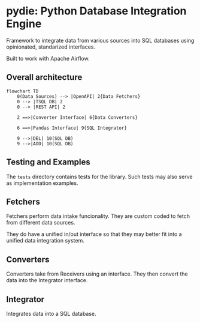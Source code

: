 # pydie: Python Database Integration Engine

Framework to integrate data from various sources into SQL databases using opinionated, standarized interfaces.

Built to work with Apache Airflow.

## Overall architecture

```mermaid
flowchart TD
    0(Data Sources) --> |OpenAPI| 2{Data Fetchers}
    0 --> |TSQL DB| 2
    0 --> |REST API| 2

    2 ==>|Converter Interface| 6{Data Converters}

    6 ==>|Pandas Interface| 9{SQL Integrator}

    9 -->|DEL| 10(SQL DB)
    9 -->|ADD| 10(SQL DB)
```

## Testing and Examples

The `tests` directory contains tests for the library. Such tests may also serve as implementation examples.

## Fetchers

Fetchers perform data intake funcionality.
They are custom coded to fetch from different data sources.

They do have a unified in/out interface so that they may better fit into a unified data integration system.

## Converters

Converters take from Receivers using an interface.
They then convert the data into the Integrator interface.

## Integrator

Integrates data into a SQL database.
